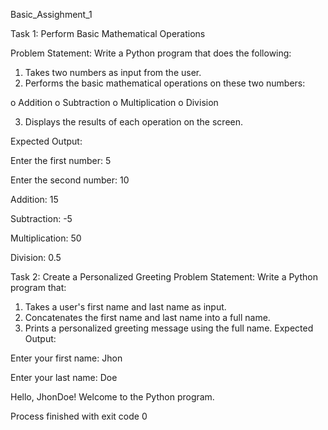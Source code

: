  Basic_Assighment_1
 
Task 1: Perform Basic Mathematical Operations

Problem Statement: Write a Python program that does the following:
1.  Takes two numbers as input from the user.
2.  Performs the basic mathematical operations on these two numbers:

o	Addition
o	Subtraction
o	Multiplication
o	Division

3.  Displays the results of each operation on the screen.
 
 Expected Output:

Enter the first number: 5

Enter the second number: 10

Addition:  15

Subtraction:  -5

Multiplication:  50

Division:  0.5


Task 2: Create a Personalized Greeting
Problem Statement: Write a Python program that:
1.  Takes a user's first name and last name as input.
2.  Concatenates the first name and last name into a full name.
3.  Prints a personalized greeting message using the full name.
Expected Output:

Enter your first name: Jhon

Enter your last name: Doe

Hello, JhonDoe! Welcome to the Python program.

Process finished with exit code 0
